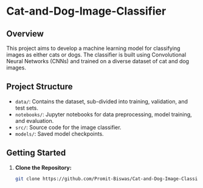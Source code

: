 # Cat-and-Dog-Image-Classifier


## Overview

This project aims to develop a machine learning model for classifying images as either cats or dogs. The classifier is built using Convolutional Neural Networks (CNNs) and trained on a diverse dataset of cat and dog images.

## Project Structure

- `data/`: Contains the dataset, sub-divided into training, validation, and test sets.
- `notebooks/`: Jupyter notebooks for data preprocessing, model training, and evaluation.
- `src/`: Source code for the image classifier.
- `models/`: Saved model checkpoints.

## Getting Started

1. **Clone the Repository:**
   ```bash
   git clone https://github.com/Promit-Biswas/Cat-and-Dog-Image-Classifier.git
